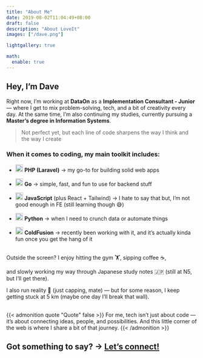 ```yaml
---
title: "About Me"
date: 2019-08-02T11:04:49+08:00
draft: false
description: "About LoveIt"
images: ["/dave.png"]

lightgallery: true

math:
  enable: true
---
```


## Hey, I’m Dave

Right now, I’m working at **DataOn** as a **Implementation Consultant - Junior** — where I get to mix problem-solving, tech, and a bit of creativity every day. At the same time, I’m also continuing my studies, currently pursuing a **Master’s degree in Information Systems**.  


> Not perfect yet, but each line of code sharpens the way I think and the way I create


### When it comes to coding, my main toolkit includes:  


- <img src="https://cdn.simpleicons.org/php" width="20"/> **PHP (Laravel)** → my go-to for building solid web apps  

- <img src="https://cdn.simpleicons.org/go" width="20"/> **Go** → simple, fast, and fun to use for backend stuff  

- <img src="https://cdn.simpleicons.org/javascript" width="20"/> **JavaScript** (plus React + Tailwind) → I hate to say that but, I’m not good enough in FE (still learning though 😅)  

- <img src="https://cdn.simpleicons.org/python" width="20"/> **Python** → when I need to crunch data or automate things 

- <img src="/icons/cf.svg" width="20"/> **ColdFusion** → recently been working with it, and it’s actually kinda fun once you get the hang of it


<br>
Outside the screen? I enjoy hitting the gym 🏋️, sipping coffee ☕,  

and slowly working my way through Japanese study notes 🇯🇵 (still at N5, but I’ll get there).

I also run reality 🏃 (just capping, mate) — but for some reason, I keep getting stuck at 5 km (maybe one day I’ll break that wall).   
<br>

{{< admonition quote "Quote" false >}} For me, tech isn’t just about code — it’s about connecting ideas, people, and possibilities. And this little corner of the web is where I share a bit of that journey.
{{< /admonition >}}
 ## Got something to say?  → [Let’s connect!](https://www.linkedin.com/in/theodoxa-davadinata-689650115/)

